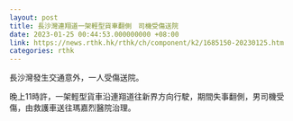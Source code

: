 ```yaml
---
layout: post
title: 長沙灣連翔道一架輕型貨車翻側　司機受傷送院
date: 2023-01-25 00:44:53.000000000 +08:00
link: https://news.rthk.hk/rthk/ch/component/k2/1685150-20230125.htm
categories: rthk
---
```


長沙灣發生交通意外，一人受傷送院。

晚上11時許，一架輕型貨車沿連翔道往新界方向行駛，期間失事翻側，男司機受傷，由救護車送往瑪嘉烈醫院治理。

